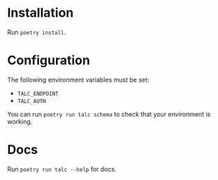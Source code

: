 # Installation

Run `poetry install`.

# Configuration

The following environment variables must be set:

- `TALC_ENDPOINT`
- `TALC_AUTH`

You can run `poetry run talc schema` to check that your environment is working.

# Docs

Run `poetry run talc --help` for docs.
